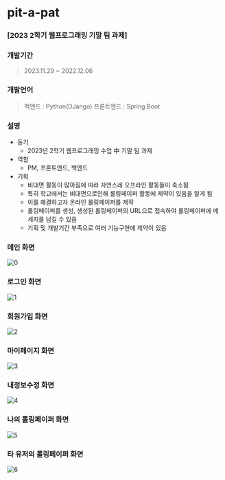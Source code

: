 # pit-a-pat
### [2023 2학기 웹프로그래밍 기말 팀 과제]
 
### 개발기간
 > 2023.11.29 ~ 2022.12.06
 
 ### 개발언어
 > 백엔드 : Python(DJango)
 > 프론트엔드 : Spring Boot
 
 ### 설명
 + 동기
   + 2023년 2학기 웹프로그래밍 수업 中 기말 팀 과제<br>
 + 역할
   + PM, 프론트엔드, 백엔드<br>
 + 기획
   + 비대면 활동이 많아짐에 따라 자연스레 오프라인 활동들이 축소됨
   + 특히 학교에서는 비대면으로인해 롤링페이퍼 활동에 제약이 있음을 알게 됨
   + 이를 해결하고자 온라인 롤링페이퍼를 제작
   + 롤링페이퍼를 생성, 생성된 롤링페이퍼의 URL으로 접속하여 롤링페이퍼에 메세지를 남길 수 있음
   + 기획 및 개발기간 부족으로 여러 기능구현에 제약이 있음

 
 ### 메인 화면
 ![0](https://github.com/Link-State/pit-a-pat/assets/60739875/63b8abe9-4a31-4896-9886-75a80b58374e)


 ### 로그인 화면
 ![1](https://github.com/Link-State/pit-a-pat/assets/60739875/faa0d2cd-4722-4fc9-90cf-fefd28057c42)


 ### 회원가입 화면
 ![2](https://github.com/Link-State/pit-a-pat/assets/60739875/6b947a07-f3b2-4d4a-b770-2e8a07b8840c)


 ### 마이페이지 화면
 ![3](https://github.com/Link-State/pit-a-pat/assets/60739875/87e29b86-6a75-413c-afac-a9b184b303bb)


 ### 내정보수정 화면
 ![4](https://github.com/Link-State/pit-a-pat/assets/60739875/230fab99-6aa0-4c78-968b-f24edf1a271b)


 ### 나의 롤링페이퍼 화면
 ![5](https://github.com/Link-State/pit-a-pat/assets/60739875/0160e528-d7da-45ab-b8ae-a2778a894c39)


 ### 타 유저의 롤링페이퍼 화면
 ![6](https://github.com/Link-State/pit-a-pat/assets/60739875/87a2ef86-4dbb-4217-9336-a2dd4f11de46)






